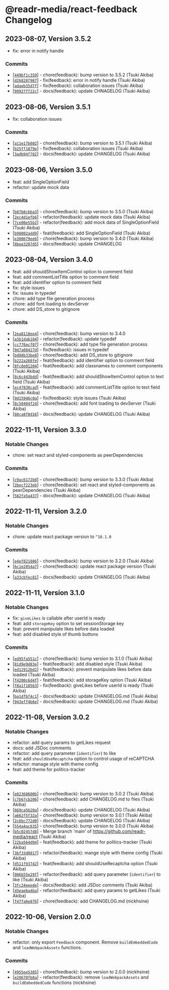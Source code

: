 # @readr-media/react-feedback Changelog

## 2023-08-07, Version 3.5.2
- fix: error in notify handle

### Commits
* \[[`449bf1c359`](https://github.com/readr-media/react-feedback/commit/449bf1c359)] - chore(feedback): bump version to 3.5.2 (Tsuki Akiba)
* \[[`d26828f987`](https://github.com/readr-media/react-feedback/commit/d26828f987)] - fix(feedback): error in notify handle (Tsuki Akiba)
* \[[`adaeb35d7f`](https://github.com/readr-media/react-feedback/commit/adaeb35d7f)] - fix(feedback): collaboration issues (Tsuki Akiba)
* \[[`99927ff22c`](https://github.com/readr-media/react-feedback/commit/99927ff22c)] - docs(feedback): update CHNAGELOG (Tsuki Akiba)

## 2023-08-06, Version 3.5.1
- fix: collaboration issues

### Commits
* \[[`a11e17b802`](https://github.com/readr-media/react-feedback/commit/a11e17b802)] - chore(feedback): bump version to 3.5.1 (Tsuki Akiba)
* \[[`b25ff1879e`](https://github.com/readr-media/react-feedback/commit/b25ff1879e)] - fix(feedback): collaboration issues (Tsuki Akiba)
* \[[`3adb94f782`](https://github.com/readr-media/react-feedback/commit/3adb94f782)] - docs(feedback): update CHANGELOG (Tsuki Akiba)

## 2023-08-06, Version 3.5.0
- feat: add SingleOptionField
- refactor: update mock data

### Commits
* \[[`b87b8cbba3`](https://github.com/readr-media/react-feedback/commit/b87b8cbba3)] - chore(feedback): bump version to 3.5.0 (Tsuki Akiba)
* \[[`2ec4d1efb6`](https://github.com/readr-media/react-feedback/commit/2ec4d1efb6)] - refactor(feedback): update mock data (Tsuki Akiba)
* \[[`7ce00e55b2`](https://github.com/readr-media/react-feedback/commit/7ce00e55b2)] - refactor(feedback): add mock data of SingleOptionField (Tsuki Akiba)
* \[[`b98002add9`](https://github.com/readr-media/react-feedback/commit/b98002add9)] - feat(feedback): add SingleOptionField (Tsuki Akiba)
* \[[`e300679ee6`](https://github.com/readr-media/react-feedback/commit/e300679ee6)] - chore(feedback): bump version to 3.4.0 (Tsuki Akiba)
* \[[`8bee3207d5`](https://github.com/readr-media/react-feedback/commit/8bee3207d5)] - docs(feedback): update CHANGELOG

## 2023-08-04, Version 3.4.0
- feat: add shouldShowItemControl option to comment field
- feat: add commentListTitle option to comment field
- feat: add identifier option to comment field
- fix: style issues
- fix: issues in typedef
- chore: add type file generation process
- chore: add font loading to devServer
- chore: add DS_store to gitignore

### Commits
* \[[`2ea8118ee4`](https://github.com/readr-media/react-feedback/commit/2ea8118ee4)] - chore(feedback): bump version to 3.4.0
* \[[`a3b1dab104`](https://github.com/readr-media/react-feedback/commit/a3b1dab104)] - refactor(feedback): update typedef
* \[[`cc770acf07`](https://github.com/readr-media/react-feedback/commit/cc770acf07)] - chore(feedback): add type file generation process
* \[[`9d7a08427d`](https://github.com/readr-media/react-feedback/commit/9d7a08427d)] - fix(feedback): issues in typedef
* \[[`bd08b33be8`](https://github.com/readr-media/react-feedback/commit/bd08b33be8)] - chore(feedback): add DS\_store to gitignore
* \[[`b222a268fe`](https://github.com/readr-media/react-feedback/commit/b222a268fe)] - feat(feedback): add identifier option to comment field
* \[[`8fc8e01204`](https://github.com/readr-media/react-feedback/commit/8fc8e01204)] - feat(feedback): add classnames to comment components (Tsuki Akiba)
* \[[`8c6c443bdd`](https://github.com/readr-media/react-feedback/commit/8c6c443bdd)] - feat(feedback): add shouldShowItemControl option to text field (Tsuki Akiba)
* \[[`ec47830cad`](https://github.com/readr-media/react-feedback/commit/ec47830cad)] - feat(feedback): add commentListTitle option to text field (Tsuki Akiba)
* \[[`9d15946c0a`](https://github.com/readr-media/react-feedback/commit/9d15946c0a)] - fix(feedback): style issues (Tsuki Akiba)
* \[[`8c50404f24`](https://github.com/readr-media/react-feedback/commit/8c50404f24)] - chore(feedback): add font loading to devServer (Tsuki Akiba)
* \[[`88ca8f0d16`](https://github.com/readr-media/react-feedback/commit/88ca8f0d16)] - docs(feedback): update CHANGELOG (Tsuki Akiba)

## 2022-11-11, Version 3.3.0

### Notable Changes
- chore: set react and styled-components as peerDependencies
### Commits
* \[[`c9ac6172b8`](https://github.com/readr-media/react-feedback/commit/c9ac6172b8)] - chore(feedback): bump version to 3.3.0 (Tsuki Akiba)
* \[[`2becf223eb`](https://github.com/readr-media/react-feedback/commit/2becf223eb)] - chore(feedback): set react and styled-components as peerDependencies (Tsuki Akiba)
* \[[`582fa5a437`](https://github.com/readr-media/react-feedback/commit/582fa5a437)] - docs(feedback): update CHANGELOG (Tsuki Akiba)

## 2022-11-11, Version 3.2.0

### Notable Changes
- chore: update react package version to `^18.1.0`
### Commits
* \[[`e4ef821806`](https://github.com/readr-media/react-feedback/commit/e4ef821806)] - chore(feedback): bump version to 3.2.0 (Tsuki Akiba)
* \[[`6c1e2054a7`](https://github.com/readr-media/react-feedback/commit/6c1e2054a7)] - chore(feedback): update react package version (Tsuki Akiba)
* \[[`a33cbfec81`](https://github.com/readr-media/react-feedback/commit/a33cbfec81)] - docs(feedback): update CHANGELOG (Tsuki Akiba)

## 2022-11-11, Version 3.1.0

### Notable Changes
- fix: `giveLikes` is callable after userId is ready
- feat: add `storageKey` option to set sessionStorage key
- feat: prevent manipulate likes before data loaded
- feat: add disabled style of thumb buttons

### Commits
* \[[`ed95fa551c`](https://github.com/readr-media/react-feedback/commit/ed95fa551c)] - chore(feedback): bump version to 3.1.0 (Tsuki Akiba)
* \[[`81d9e9d83e`](https://github.com/readr-media/react-feedback/commit/81d9e9d83e)] - feat(feedback): add disabled style (Tsuki Akiba)
* \[[`ed12912bd1`](https://github.com/readr-media/react-feedback/commit/ed12912bd1)] - feat(feedback): prevent manipulate likes before data loaded (Tsuki Akiba)
* \[[`f4200c6d4f`](https://github.com/readr-media/react-feedback/commit/f4200c6d4f)] - feat(feedback): add storageKey option (Tsuki Akiba)
* \[[`f8a1f18563`](https://github.com/readr-media/react-feedback/commit/f8a1f18563)] - fix(feedback): giveLikes before userId is ready (Tsuki Akiba)
* \[[`ba1dfbf4c1`](https://github.com/readr-media/react-feedback/commit/ba1dfbf4c1)] - docs(feedback): update CHANGELOG.md (Tsuki Akiba)
* \[[`943eff4b6e`](https://github.com/readr-media/react-feedback/commit/943eff4b6e)] - docs(feedback): update CHANGELOG.md (Tsuki Akiba)
## 2022-11-08, Version 3.0.2
### Notable Changes
- refactor: add query params to getLikes request
- docs: add JSDoc comments
- refactor: add query parameter (`identifier`) to like
- feat: add `shouldUseRecaptcha` option to control usage of reCAPTCHA
- refactor: manage style with theme config
- feat: add theme for politics-tracker

### Commits
* \[[`e02368600b`](https://github.com/readr-media/react-feedback/commit/e02368600b)] - chore(feedback): bump version to 3.0.2 (Tsuki Akiba)
* \[[`c7b67cb206`](https://github.com/readr-media/react-feedback/commit/c7b67cb206)] - chore(feedback): add CHANGELOG.md to files (Tsuki Akiba)
* \[[`669ca5620a`](https://github.com/readr-media/react-feedback/commit/669ca5620a)] - docs(feedback): update CHANGELOG (Tsuki Akiba)
* \[[`a662f5f32a`](https://github.com/readr-media/react-feedback/commit/a662f5f32a)] - chore(feedback): bump version to 3.0.1 (Tsuki Akiba)
* \[[`2c6bc772d0`](https://github.com/readr-media/react-feedback/commit/2c6bc772d0)] - docs(feedback): update CHANGELOG (Tsuki Akiba)
* \[[`554a4ac635`](https://github.com/readr-media/react-feedback/commit/554a4ac635)] - chore(feedback): bump version to 3.0.0 (Tsuki Akiba)
* \[[`b5c02457d8`](https://github.com/readr-media/react-feedback/commit/b5c02457d8)] - Merge branch 'main' of <https://github.com/readr-media/react> (Tsuki Akiba)
* \[[`22ba564d94`](https://github.com/readr-media/react-feedback/commit/22ba564d94)] - feat(feedback): add theme for politics-tracker (Tsuki Akiba)
* \[[`3bf33d0817`](https://github.com/readr-media/react-feedback/commit/3bf33d0817)] - refactor(feedback): mange style with theme config (Tsuki Akiba)
* \[[`d511f93742`](https://github.com/readr-media/react-feedback/commit/d511f93742)] - feat(feedback): add shouldUseRecaptcha option (Tsuki Akiba)
* \[[`006b55e29f`](https://github.com/readr-media/react-feedback/commit/006b55e29f)] - refactor(feedback): add query parameter (`identifier`) to like (Tsuki Akiba)
* \[[`3fc24eeede`](https://github.com/readr-media/react-feedback/commit/3fc24eeede)] - docs(feedback): add JSDoc comments (Tsuki Akiba)
* \[[`d3eaeba4ba`](https://github.com/readr-media/react-feedback/commit/d3eaeba4ba)] - refactor(feedback): add query params to getLikes (Tsuki Akiba)
* \[[`f47fa6e876`](https://github.com/readr-media/react-feedback/commit/f47fa6e876)] - chore(feedback): add CHANGELOG.md (nickhsine)

## 2022-10-06, Version 2.0.0
### Notable Changes
- refactor: only export `Feedback` component. Remove `buildEmbeddedCode` and `loadWebpackAssets` functions.

### Commits
* \[[`4955ee5385`](https://github.com/readr-media/react-feedback/commit/4955ee5385)] - chore(feedback): bump version to 2.0.0 (nickhsine)
* \[[`e20670fb8a`](https://github.com/readr-media/react-feedback/commit/e20670fb8a)] - refactor(feedback): remove `loadWebpackAssets` and `buildEmbeddedCode` functions (nickhsine)
